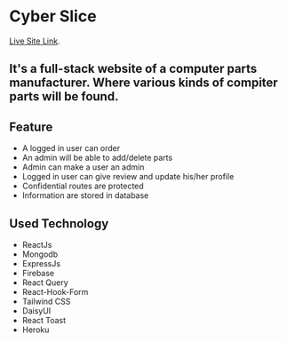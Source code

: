 # Cyber Slice
[Live Site Link](https://cyber-slice.web.app).

## It's a full-stack website of a computer parts manufacturer. Where various kinds of compiter parts will be found.


## Feature

* A logged in user can order
* An admin will be able to add/delete parts
* Admin can make a user an admin
* Logged in user can give review and update his/her profile
* Confidential routes are protected
* Information are stored in database


## Used Technology

* ReactJs
* Mongodb
* ExpressJs
* Firebase
* React Query
* React-Hook-Form
* Tailwind CSS
* DaisyUI
* React Toast
* Heroku